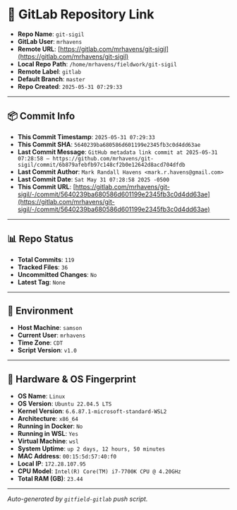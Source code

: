 # 🔗 GitLab Repository Link

- **Repo Name**: `git-sigil`
- **GitLab User**: `mrhavens`
- **Remote URL**: [https://gitlab.com/mrhavens/git-sigil](https://gitlab.com/mrhavens/git-sigil)
- **Local Repo Path**: `/home/mrhavens/fieldwork/git-sigil`
- **Remote Label**: `gitlab`
- **Default Branch**: `master`
- **Repo Created**: `2025-05-31 07:29:33`

---

## 📦 Commit Info

- **This Commit Timestamp**: `2025-05-31 07:29:33`
- **This Commit SHA**: `5640239ba680586d601199e2345fb3c0d4dd63ae`
- **Last Commit Message**: `GitHub metadata link commit at 2025-05-31 07:28:58 — https://github.com/mrhavens/git-sigil/commit/6b879afebfb97c148cf2b0e12642d8acd704dfdb`
- **Last Commit Author**: `Mark Randall Havens <mark.r.havens@gmail.com>`
- **Last Commit Date**: `Sat May 31 07:28:58 2025 -0500`
- **This Commit URL**: [https://gitlab.com/mrhavens/git-sigil/-/commit/5640239ba680586d601199e2345fb3c0d4dd63ae](https://gitlab.com/mrhavens/git-sigil/-/commit/5640239ba680586d601199e2345fb3c0d4dd63ae)

---

## 📊 Repo Status

- **Total Commits**: `119`
- **Tracked Files**: `36`
- **Uncommitted Changes**: `No`
- **Latest Tag**: `None`

---

## 🧽 Environment

- **Host Machine**: `samson`
- **Current User**: `mrhavens`
- **Time Zone**: `CDT`
- **Script Version**: `v1.0`

---

## 🧬 Hardware & OS Fingerprint

- **OS Name**: `Linux`
- **OS Version**: `Ubuntu 22.04.5 LTS`
- **Kernel Version**: `6.6.87.1-microsoft-standard-WSL2`
- **Architecture**: `x86_64`
- **Running in Docker**: `No`
- **Running in WSL**: `Yes`
- **Virtual Machine**: `wsl`
- **System Uptime**: `up 2 days, 12 hours, 50 minutes`
- **MAC Address**: `00:15:5d:57:40:f0`
- **Local IP**: `172.28.107.95`
- **CPU Model**: `Intel(R) Core(TM) i7-7700K CPU @ 4.20GHz`
- **Total RAM (GB)**: `23.44`

---

_Auto-generated by `gitfield-gitlab` push script._

